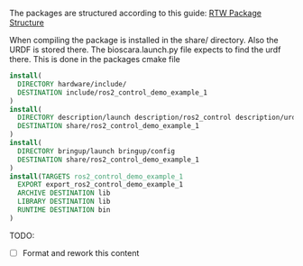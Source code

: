 The packages are structured according to this guide:
 [RTW Package Structure](https://rtw.b-robotized.com/master/guidelines/robot_package_structure.html)


 When compiling the package is installed in the share/ directory. Also the URDF is stored there. The bioscara.launch.py file expects to find the urdf there. This is done in the packages cmake file

```cmake
install(
  DIRECTORY hardware/include/
  DESTINATION include/ros2_control_demo_example_1
)
install(
  DIRECTORY description/launch description/ros2_control description/urdf
  DESTINATION share/ros2_control_demo_example_1
)
install(
  DIRECTORY bringup/launch bringup/config
  DESTINATION share/ros2_control_demo_example_1
)
install(TARGETS ros2_control_demo_example_1
  EXPORT export_ros2_control_demo_example_1
  ARCHIVE DESTINATION lib
  LIBRARY DESTINATION lib
  RUNTIME DESTINATION bin
)
```

TODO:
- [ ] Format and rework this content